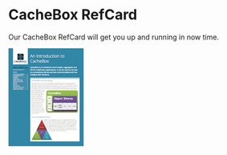 # CacheBox RefCard
Our CacheBox RefCard will get you up and running in now time.

<a href="https://github.com/ColdBox/cbox-refcards/raw/master/CacheBox/CacheBox-Refcard.pdf"><img src="../images/cachebox_refcard.png"></a>

